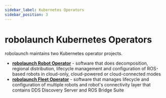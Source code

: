 ```yaml
---
sidebar_label: Kubernetes Operators
sidebar_position: 3
---
```

# robolaunch Kubernetes Operators

robolaunch maintains two Kubernetes operator projects.

- **[robolaunch Robot Operator](./robot-operator.md)** - software that does decomposition, regional distribution, lifecycle management and configuration of ROS-based robots in cloud-only, cloud-powered or cloud-connected modes
- **[robolaunch Fleet Operator](./fleet-operator.md)** - software that manages lifecycle and configuration of multiple robots and robot's connectivity layer that contains DDS Discovery Server and ROS Bridge Suite